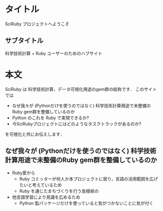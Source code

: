 # タイトル
SciRuby プロジェクトへようこそ
## サブタイトル
科学技術計算 + Ruby ユーザーのためのハブサイト

# 本文
SciRuby は 科学技術計算，データ可視化用途のgem群の総称です．
このサイトでは

- なぜ我々が (Pythonだけを使うのではなく) 科学技術計算用途で未整備のRuby gem群を整備しているのか
- Python のこれを Ruby で実現できるか?
- 今SciRubyプロジェクトにはどのようなタスクトラックがあるのか?

を可視化と共にお伝えします．

## なぜ我々が (Pythonだけを使うのではなく) 科学技術計算用途で未整備のRuby gem群を整備しているのか

- Ruby愛から
  - Ruby コミッターが何人か本プロジェクトに居り，言語の活用範囲を広げたいと考えているため
  - Ruby を通じたまちづくりを行う島根県の
- 他言語学習により見識を広めるため
  - Python 製パッケージだけを使っていると気がつかないことに気が付く
